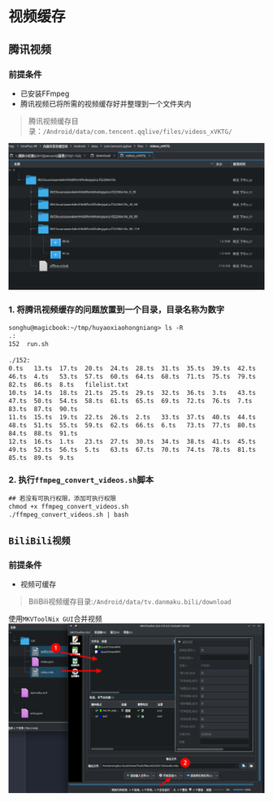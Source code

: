# 视频缓存

## 腾讯视频

### 前提条件

- 已安装FFmpeg
- 腾讯视频已将所需的视频缓存好并整理到一个文件夹内
> 腾讯视频缓存目录：`/Android/data/com.tencent.qqlive/files/videos_xVKTG/`

![](./腾讯视频/Screenshot_20230730_221445.png)


### 1. 将腾讯视频缓存的问题放置到一个目录，目录名称为数字
```
songhu@magicbook:~/tmp/huyaoxiaohongniang> ls -R
.:
152  run.sh

./152:
0.ts   13.ts  17.ts  20.ts  24.ts  28.ts  31.ts  35.ts  39.ts  42.ts  46.ts  4.ts   53.ts  57.ts  60.ts  64.ts  68.ts  71.ts  75.ts  79.ts  82.ts  86.ts  8.ts   filelist.txt
10.ts  14.ts  18.ts  21.ts  25.ts  29.ts  32.ts  36.ts  3.ts   43.ts  47.ts  50.ts  54.ts  58.ts  61.ts  65.ts  69.ts  72.ts  76.ts  7.ts   83.ts  87.ts  90.ts
11.ts  15.ts  19.ts  22.ts  26.ts  2.ts   33.ts  37.ts  40.ts  44.ts  48.ts  51.ts  55.ts  59.ts  62.ts  66.ts  6.ts   73.ts  77.ts  80.ts  84.ts  88.ts  91.ts
12.ts  16.ts  1.ts   23.ts  27.ts  30.ts  34.ts  38.ts  41.ts  45.ts  49.ts  52.ts  56.ts  5.ts   63.ts  67.ts  70.ts  74.ts  78.ts  81.ts  85.ts  89.ts  9.ts

```

### 2. 执行`ffmpeg_convert_videos.sh`脚本
```
## 若没有可执行权限，添加可执行权限
chmod +x ffmpeg_convert_videos.sh
./ffmpeg_convert_videos.sh | bash
```


## `BiliBili视频`

### 前提条件

- 视频可缓存

> BiliBili视频缓存目录:`/Android/data/tv.danmaku.bili/download`
> 
使用`MKVToolNix GUI`合并视频
![](./BiliBili视频/Screenshot_20230730_221301.png)